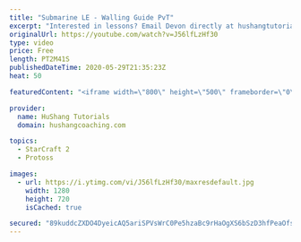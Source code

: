 ```yaml
---
title: "Submarine LE - Walling Guide PvT"
excerpt: "Interested in lessons? Email Devon directly at hushangtutorials@outlook.com ------------------------------------------------------------------------------------------------------- Want to support HuShang Tutorials directly? Patreon is a website where you can contribute a monthly donation that will help"
originalUrl: https://youtube.com/watch?v=J56lfLzHf30
type: video
price: Free
length: PT2M41S
publishedDateTime: 2020-05-29T21:35:23Z
heat: 50

featuredContent: "<iframe width=\"800\" height=\"500\" frameborder=\"0\" src=\"https://www.youtube.com/embed/J56lfLzHf30\" allow=\"accelerometer; autoplay; encrypted-media; gyroscope; picture-in-picture\" allowfullscreen></iframe>"

provider:
  name: HuShang Tutorials
  domain: hushangcoaching.com

topics:
  - StarCraft 2
  - Protoss

images:
  - url: https://i.ytimg.com/vi/J56lfLzHf30/maxresdefault.jpg
    width: 1280
    height: 720
    isCached: true

secured: "89kuddcZXDO4DyeicAQ5ariSPVsWrC0Pe5hzaBc9rHaOgXS6bSzD3hfPeaOfsxB9IeM/aC/28P5lO8BCDkvJzFwGPhzpbDtxfhB9HR3NLc8SvTqlrtWfB/XBL4GNUnA+ZYT5NXQW8X2JYEfk3QB2MQzlUI+HPf5v3t5c5nh9S4MwhSCdACu/K5ovHArl7ouGy99q2wiIRW2MksfUxNRTgbdn204sVoN9FZ97BgsQBoLcr3onztuNCpWc/u6R+HLMbkko2WXeseFw/zZ8nwVro3GQHdf5meTt4MfzlnQ3/otVF0Ov/KiZ+20PEe1P6wQ5kfyBOEs6K/I7mcSIGDcMQ5QlwpIDH18hGOx1wGGW3bdCqMyc34I5BoLgtsHS1dlOZ1C9PtbuP0TvXlERbI3KiyJ4kygOoPYtqhxGD74PCYg=;3HsQT5FDZWjLgSGvpgWVbA=="
---
```


